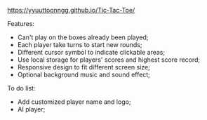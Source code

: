 https://yyuuttoonngg.github.io/Tic-Tac-Toe/

Features:
- Can't play on the boxes already been played;
- Each player take turns to start new rounds;
- Different cursor symbol to indicate clickable areas;
- Use local storage for players' scores and highest score record;
- Responsive design to fit different screen size;
- Optional background music and sound effect;




To do list:
- Add customized player name and logo;
- AI player;
